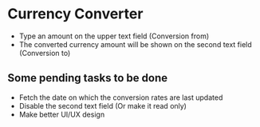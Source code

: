 # Currency Converter
- Type an amount on the upper text field (Conversion from)
- The converted currency amount will be shown on the second text field (Conversion to)

## Some pending tasks to be done
- Fetch the date on which the conversion rates are last updated
- Disable the second text field (Or make it read only)
- Make better UI/UX design
